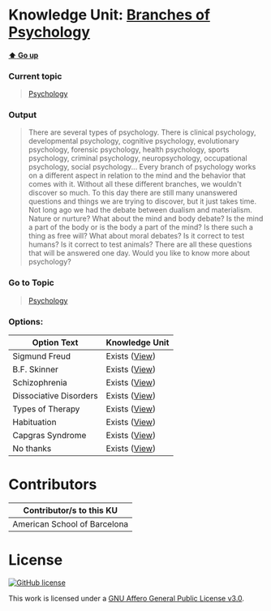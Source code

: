 # Knowledge Unit: [Branches of Psychology](../../knowledge_units/psychology/branches-of-psychology.md)

#### [:arrow_up: Go up](../../topics/psychology.md)
### Current topic
> [Psychology](../../topics/psychology.md)
### Output
> There are several types of psychology. There is clinical psychology, developmental psychology, cognitive psychology, evolutionary psychology, forensic psychology, health psychology, sports psychology, criminal psychology, neuropsychology, occupational psychology, social psychology... Every branch of psychology works on a different aspect in relation to the mind and the behavior that comes with it. Without all these different branches, we wouldn&#039;t discover so much. To this day there are still many unanswered questions and things we are trying to discover, but it just takes time. Not long ago we had the debate between dualism and materialism. Nature or nurture? What about the mind and body debate? Is the mind a part of the body or is the body a part of the mind? Is there such a thing as free will? What about moral debates? Is it correct to test humans? Is it correct to test animals? There are all these questions that will be answered one day.
Would you like to know more about psychology?
### Go to Topic
> [Psychology](../../topics/psychology.md)

### Options: 

| Option Text | Knowledge Unit |
| - | - |  
| Sigmund Freud  |  Exists ([View](../../knowledge_units/psychology/sigmund-freud.md))  |  
| B.F. Skinner  |  Exists ([View](../../knowledge_units/psychology/bf-skinner.md))  |  
| Schizophrenia  |  Exists ([View](../../knowledge_units/psychology/schizophrenia.md))  |  
| Dissociative Disorders  |  Exists ([View](../../knowledge_units/psychology/dissociative-disorders.md))  |  
| Types of Therapy  |  Exists ([View](../../knowledge_units/psychology/types-of-therapy.md))  |  
| Habituation  |  Exists ([View](../../knowledge_units/psychology/habituation.md))  |  
| Capgras Syndrome  |  Exists ([View](../../knowledge_units/psychology/capgras-syndrome.md))  |  
| No thanks  |  Exists ([View](../../knowledge_units/psychology/no-thanks.md))  | 

# Contributors

| Contributor/s to this KU |
| - | 
| American School of Barcelona |

# License
[![GitHub license](https://img.shields.io/github/license/inbrainz/cerebro)](https://github.com/inbrainz/cerebro/blob/master/LICENSE)

This work is licensed under a [GNU Affero General Public License v3.0](https://www.gnu.org/licenses/agpl-3.0.txt).
